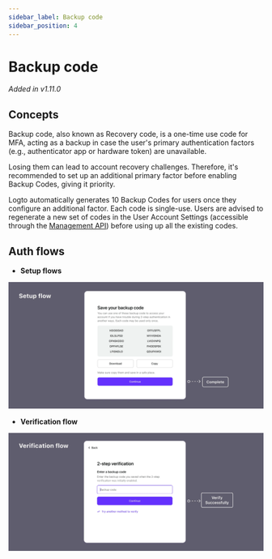 ```yaml
---
sidebar_label: Backup code
sidebar_position: 4
---
```


# Backup code

_Added in v1.11.0_

## Concepts

Backup code, also known as Recovery code, is a one-time use code for MFA, acting as a backup in case the user's primary authentication factors (e.g., authenticator app or hardware token) are unavailable.

Losing them can lead to account recovery challenges. Therefore, it's recommended to set up an additional primary factor before enabling Backup Codes, giving it priority.

Logto automatically generates 10 Backup Codes for users once they configure an additional factor. Each code is single-use. Users are advised to regenerate a new set of codes in the User Account Settings (accessible through the [Management API](/docs/recipes/interact-with-management-api/)) before using up all the existing codes.

## Auth flows

- **Setup flows**

![Backup code set up flow](./assets/backup-code-set-up-flow.webp)

- **Verification flow**

![Backup code verification flow](./assets/backup-code-verification-flow.webp)
